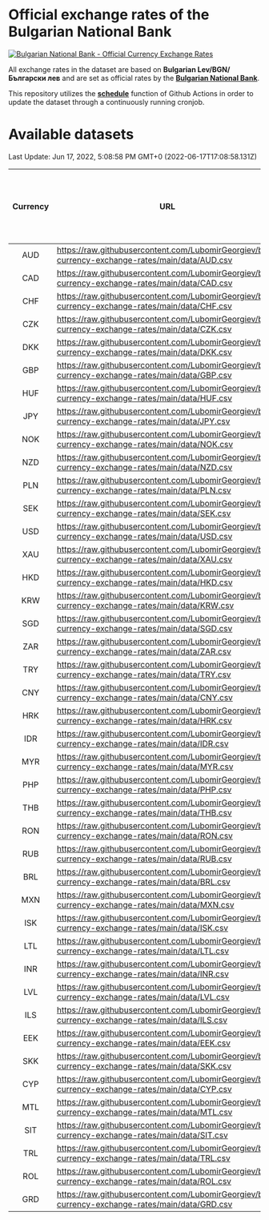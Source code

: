 # Official exchange rates of the Bulgarian National Bank

[![Bulgarian National Bank - Official Currency Exchange Rates](https://github.com/LubomirGeorgiev/bnb-currency-exchange-rates/actions/workflows/update-rates.yml/badge.svg?branch=main)](https://github.com/LubomirGeorgiev/bnb-currency-exchange-rates/actions/workflows/update-rates.yml)

All exchange rates in the dataset are based on **Bulgarian Lev/BGN/Български лев** and are set as official rates by the [**Bulgarian National Bank**](https://www.bnb.bg/Statistics/StExternalSector/StExchangeRates/StERForeignCurrencies/index.htm?toLang=_EN).

This repository utilizes the [**schedule**](https://docs.github.com/en/actions/reference/events-that-trigger-workflows) function of Github Actions in order to update the dataset through a continuously running cronjob.

# Available datasets

<!-- START LINKS (DO NOT EVER FU*ING DELETE THIS COMMENT FOR THE LOVE OF YOUR LIFE!!! IF YOU ARE CURIOS HOW IT WORKS, YOU CAN HAVE A LOOK AT ./src/updateReadme.ts) -->

Last Update: Jun 17, 2022, 5:08:58 PM GMT+0 (2022-06-17T17:08:58.131Z)

| Currency | URL                                                                                             | Number of records | Number of missing days that were filled in |
| :------: | ----------------------------------------------------------------------------------------------- | :---------------: | :----------------------------------------: |
|   AUD    | https://raw.githubusercontent.com/LubomirGeorgiev/bnb-currency-exchange-rates/main/data/AUD.csv |       8164        |                    2520                    |
|   CAD    | https://raw.githubusercontent.com/LubomirGeorgiev/bnb-currency-exchange-rates/main/data/CAD.csv |       8164        |                    2520                    |
|   CHF    | https://raw.githubusercontent.com/LubomirGeorgiev/bnb-currency-exchange-rates/main/data/CHF.csv |       8164        |                    2520                    |
|   CZK    | https://raw.githubusercontent.com/LubomirGeorgiev/bnb-currency-exchange-rates/main/data/CZK.csv |       8164        |                    2520                    |
|   DKK    | https://raw.githubusercontent.com/LubomirGeorgiev/bnb-currency-exchange-rates/main/data/DKK.csv |       8164        |                    2520                    |
|   GBP    | https://raw.githubusercontent.com/LubomirGeorgiev/bnb-currency-exchange-rates/main/data/GBP.csv |       8164        |                    2520                    |
|   HUF    | https://raw.githubusercontent.com/LubomirGeorgiev/bnb-currency-exchange-rates/main/data/HUF.csv |       8164        |                    2520                    |
|   JPY    | https://raw.githubusercontent.com/LubomirGeorgiev/bnb-currency-exchange-rates/main/data/JPY.csv |       8164        |                    2520                    |
|   NOK    | https://raw.githubusercontent.com/LubomirGeorgiev/bnb-currency-exchange-rates/main/data/NOK.csv |       8164        |                    2520                    |
|   NZD    | https://raw.githubusercontent.com/LubomirGeorgiev/bnb-currency-exchange-rates/main/data/NZD.csv |       8164        |                    2520                    |
|   PLN    | https://raw.githubusercontent.com/LubomirGeorgiev/bnb-currency-exchange-rates/main/data/PLN.csv |       8164        |                    2520                    |
|   SEK    | https://raw.githubusercontent.com/LubomirGeorgiev/bnb-currency-exchange-rates/main/data/SEK.csv |       8164        |                    2520                    |
|   USD    | https://raw.githubusercontent.com/LubomirGeorgiev/bnb-currency-exchange-rates/main/data/USD.csv |       8164        |                    2520                    |
|   XAU    | https://raw.githubusercontent.com/LubomirGeorgiev/bnb-currency-exchange-rates/main/data/XAU.csv |       8164        |                    2522                    |
|   HKD    | https://raw.githubusercontent.com/LubomirGeorgiev/bnb-currency-exchange-rates/main/data/HKD.csv |       7864        |                    2431                    |
|   KRW    | https://raw.githubusercontent.com/LubomirGeorgiev/bnb-currency-exchange-rates/main/data/KRW.csv |       7864        |                    2431                    |
|   SGD    | https://raw.githubusercontent.com/LubomirGeorgiev/bnb-currency-exchange-rates/main/data/SGD.csv |       7864        |                    2431                    |
|   ZAR    | https://raw.githubusercontent.com/LubomirGeorgiev/bnb-currency-exchange-rates/main/data/ZAR.csv |       7864        |                    2431                    |
|   TRY    | https://raw.githubusercontent.com/LubomirGeorgiev/bnb-currency-exchange-rates/main/data/TRY.csv |       6346        |                    1961                    |
|   CNY    | https://raw.githubusercontent.com/LubomirGeorgiev/bnb-currency-exchange-rates/main/data/CNY.csv |       6226        |                    1925                    |
|   HRK    | https://raw.githubusercontent.com/LubomirGeorgiev/bnb-currency-exchange-rates/main/data/HRK.csv |       6226        |                    1925                    |
|   IDR    | https://raw.githubusercontent.com/LubomirGeorgiev/bnb-currency-exchange-rates/main/data/IDR.csv |       6226        |                    1925                    |
|   MYR    | https://raw.githubusercontent.com/LubomirGeorgiev/bnb-currency-exchange-rates/main/data/MYR.csv |       6226        |                    1925                    |
|   PHP    | https://raw.githubusercontent.com/LubomirGeorgiev/bnb-currency-exchange-rates/main/data/PHP.csv |       6226        |                    1925                    |
|   THB    | https://raw.githubusercontent.com/LubomirGeorgiev/bnb-currency-exchange-rates/main/data/THB.csv |       6226        |                    1925                    |
|   RON    | https://raw.githubusercontent.com/LubomirGeorgiev/bnb-currency-exchange-rates/main/data/RON.csv |       6167        |                    1907                    |
|   RUB    | https://raw.githubusercontent.com/LubomirGeorgiev/bnb-currency-exchange-rates/main/data/RUB.csv |       6118        |                    1889                    |
|   BRL    | https://raw.githubusercontent.com/LubomirGeorgiev/bnb-currency-exchange-rates/main/data/BRL.csv |       5260        |                    1632                    |
|   MXN    | https://raw.githubusercontent.com/LubomirGeorgiev/bnb-currency-exchange-rates/main/data/MXN.csv |       5260        |                    1632                    |
|   ISK    | https://raw.githubusercontent.com/LubomirGeorgiev/bnb-currency-exchange-rates/main/data/ISK.csv |       5164        |                    1598                    |
|   LTL    | https://raw.githubusercontent.com/LubomirGeorgiev/bnb-currency-exchange-rates/main/data/LTL.csv |       5151        |                    1580                    |
|   INR    | https://raw.githubusercontent.com/LubomirGeorgiev/bnb-currency-exchange-rates/main/data/INR.csv |       4891        |                    1516                    |
|   LVL    | https://raw.githubusercontent.com/LubomirGeorgiev/bnb-currency-exchange-rates/main/data/LVL.csv |       4786        |                    1466                    |
|   ILS    | https://raw.githubusercontent.com/LubomirGeorgiev/bnb-currency-exchange-rates/main/data/ILS.csv |       4165        |                    1295                    |
|   EEK    | https://raw.githubusercontent.com/LubomirGeorgiev/bnb-currency-exchange-rates/main/data/EEK.csv |       3996        |                    1222                    |
|   SKK    | https://raw.githubusercontent.com/LubomirGeorgiev/bnb-currency-exchange-rates/main/data/SKK.csv |       2968        |                    910                     |
|   CYP    | https://raw.githubusercontent.com/LubomirGeorgiev/bnb-currency-exchange-rates/main/data/CYP.csv |       2904        |                    888                     |
|   MTL    | https://raw.githubusercontent.com/LubomirGeorgiev/bnb-currency-exchange-rates/main/data/MTL.csv |       2604        |                    799                     |
|   SIT    | https://raw.githubusercontent.com/LubomirGeorgiev/bnb-currency-exchange-rates/main/data/SIT.csv |       2542        |                    778                     |
|   TRL    | https://raw.githubusercontent.com/LubomirGeorgiev/bnb-currency-exchange-rates/main/data/TRL.csv |       1816        |                    557                     |
|   ROL    | https://raw.githubusercontent.com/LubomirGeorgiev/bnb-currency-exchange-rates/main/data/ROL.csv |       1697        |                    524                     |
|   GRD    | https://raw.githubusercontent.com/LubomirGeorgiev/bnb-currency-exchange-rates/main/data/GRD.csv |        359        |                    107                     |

<!-- END LINKS (DO NOT EVER FU*ING DELETE THIS COMMENT FOR THE LOVE OF YOUR LIFE!!! IF YOU ARE CURIOS HOW IT WORKS, YOU CAN HAVE A LOOK AT ./src/updateReadme.ts) -->
